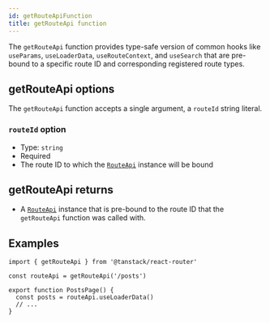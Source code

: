 ```yaml
---
id: getRouteApiFunction
title: getRouteApi function
---
```


The `getRouteApi` function provides type-safe version of common hooks like `useParams`, `useLoaderData`, `useRouteContext`, and `useSearch` that are pre-bound to a specific route ID and corresponding registered route types.

## getRouteApi options

The `getRouteApi` function accepts a single argument, a `routeId` string literal.

### `routeId` option

- Type: `string`
- Required
- The route ID to which the [`RouteApi`](./api/router/RouteApiClass) instance will be bound

## getRouteApi returns

- A [`RouteApi`](./api/router/RouteApiClass) instance that is pre-bound to the route ID that the `getRouteApi` function was called with.

## Examples

```tsx
import { getRouteApi } from '@tanstack/react-router'

const routeApi = getRouteApi('/posts')

export function PostsPage() {
  const posts = routeApi.useLoaderData()
  // ...
}
```
